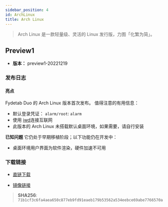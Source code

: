 ```yaml
---
sidebar_position: 4
id: ArchLinux
title: Arch Linux
---
```

> Arch Linux 是一款轻量级、灵活的 Linux 发行版，力图「化繁为简」。

## Preview1
- **版本：** preview1-20221219

### 发布日志

#### **亮点**

Fydetab Duo 的 Arch Linux 版本首次发布。
值得注意的有用信息：

- 默认登录凭证： ```alarm/root```: ```alarm```
- 使用 [iwd](https://wiki.archlinux.org/title/iwd)连接互联网
- 此版本的 Arch Linux 未搭载默认桌面环境，如果需要，请自行安装


**已知问题**
它仍处于早期移植阶段；以下功能仍在开发中：

- 桌面环境用户界面为软件渲染，硬件加速不可用

### 下载链接

- [直链下载](https://download.fydeos.io/fydetabduo/fydetab_duo-archlinux-update-20221219.img.xz)

- [镜像链接]( https://fydeos-my.sharepoint.cn/:u:/g/personal/fyde_fydeos_partner_onmschina_cn/EdVSYqlugmdCkhcRd0NUK5MB5e7yv2nhXpFsjJrErH2ElQ?e=34F1RR)

>**SHA256**: `71b1cf3c6fa4aea650c877eb9fd91eaeb179b53562a534eebce69abe7766570a`
